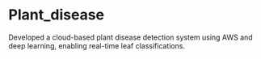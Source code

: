# Plant_disease
Developed a cloud-based plant disease detection system using AWS and deep learning, enabling real-time leaf classifications.
